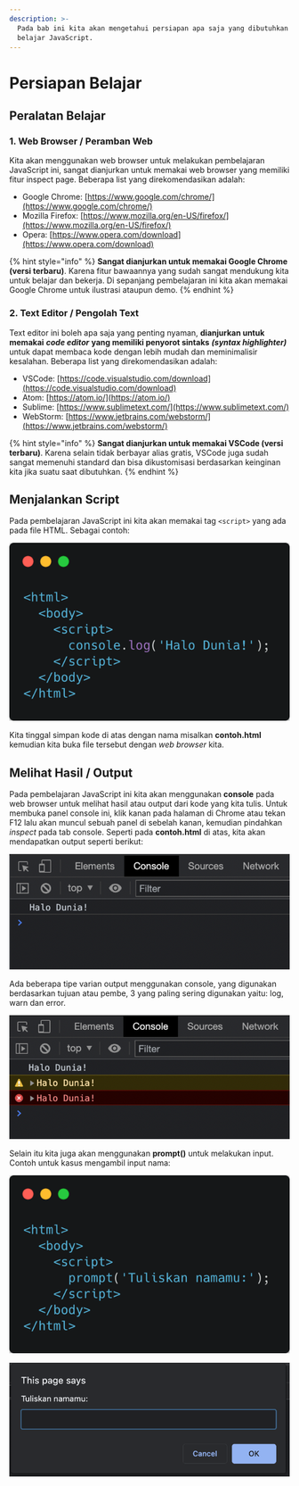 ```yaml
---
description: >-
  Pada bab ini kita akan mengetahui persiapan apa saja yang dibutuhkan untuk
  belajar JavaScript.
---
```


# Persiapan Belajar

## Peralatan Belajar

### 1. Web Browser / Peramban Web

Kita akan menggunakan web browser untuk melakukan pembelajaran JavaScript ini, sangat dianjurkan untuk memakai web browser yang memiliki fitur inspect page. Beberapa list yang direkomendasikan adalah:

* Google Chrome: [https://www.google.com/chrome/](https://www.google.com/chrome/)
* Mozilla Firefox: [https://www.mozilla.org/en-US/firefox/](https://www.mozilla.org/en-US/firefox/)
* Opera: [https://www.opera.com/download](https://www.opera.com/download)

{% hint style="info" %}
**Sangat dianjurkan untuk memakai Google Chrome \(versi terbaru\)**. Karena fitur bawaannya yang sudah sangat mendukung kita untuk belajar dan bekerja. Di sepanjang pembelajaran ini kita akan memakai Google Chrome untuk ilustrasi ataupun demo.
{% endhint %}

### 2. Text Editor / Pengolah Text

Text editor ini boleh apa saja yang penting nyaman, **dianjurkan untuk memakai** _**code editor**_ **yang memiliki penyorot sintaks** _**\(syntax highlighter\)**_ untuk dapat membaca kode dengan lebih mudah dan meminimalisir kesalahan. Beberapa list yang direkomendasikan adalah:

* VSCode: [https://code.visualstudio.com/download](https://code.visualstudio.com/download)
* Atom: [https://atom.io/](https://atom.io/)
* Sublime: [https://www.sublimetext.com/](https://www.sublimetext.com/)
* WebStorm: [https://www.jetbrains.com/webstorm/](https://www.jetbrains.com/webstorm/)

{% hint style="info" %}
**Sangat dianjurkan untuk memakai VSCode \(versi terbaru\)**. Karena selain tidak berbayar alias gratis, VSCode juga sudah sangat memenuhi standard dan bisa dikustomisasi berdasarkan keinginan kita jika suatu saat dibutuhkan.
{% endhint %}

## Menjalankan Script

Pada pembelajaran JavaScript ini kita akan memakai tag `<script>` yang ada pada file HTML. Sebagai contoh:

![Contoh sederhana file HTML dengan JavaScript di dalamnya](.gitbook/assets/html1.png)

Kita tinggal simpan kode di atas dengan nama misalkan **contoh.html** kemudian kita buka file tersebut dengan _web browser_ kita.

## Melihat Hasil / Output

Pada pembelajaran JavaScript ini kita akan menggunakan **console** pada web browser untuk melihat hasil atau output dari kode yang kita tulis. Untuk membuka panel console ini, klik kanan pada halaman di Chrome atau tekan F12 lalu akan muncul sebuah panel di sebelah kanan, kemudian pindahkan _inspect_ pada tab console.  Seperti pada **contoh.html** di atas, kita akan mendapatkan output seperti berikut:

![Contoh output dari contoh.html](.gitbook/assets/screen-shot-2021-06-27-at-19.59.50.png)

Ada beberapa tipe varian output menggunakan console, yang digunakan berdasarkan tujuan atau pembe, 3 yang paling sering digunakan yaitu: log, warn dan error.

![Contoh output console.log\(\), console.warn\(\) dan console.error\(\) secara berurutan](.gitbook/assets/screen-shot-2021-06-27-at-20.04.40.png)

Selain itu kita juga akan menggunakan **prompt\(\)** untuk melakukan input. Contoh untuk kasus mengambil input nama:

![Contoh untuk melakukan prompt input](.gitbook/assets/html2.png)

![Output dari contoh kode promt di atas](.gitbook/assets/screen-shot-2021-06-27-at-20.07.53.png)



